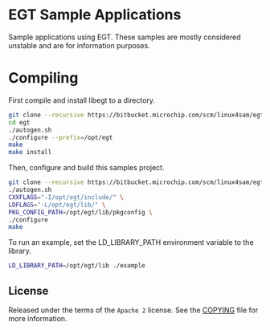 # EGT Sample Applications

Sample applications using EGT.  These samples are mostly considered unstable and
are for information purposes.

# Compiling

First compile and install libegt to a directory.

```sh
git clone --recursive https://bitbucket.microchip.com/scm/linux4sam/egt.git
cd egt
./autogen.sh
./configure --prefix=/opt/egt
make
make install
```

Then, configure and build this samples project.

```sh
git clone --recursive https://bitbucket.microchip.com/scm/linux4sam/egt-samples.git
./autogen.sh
CXXFLAGS="-I/opt/egt/include/" \
LDFLAGS="-L/opt/egt/lib/" \
PKG_CONFIG_PATH=/opt/egt/lib/pkgconfig \
./configure
make
```

To run an example, set the LD_LIBRARY_PATH environment variable to the library.

```sh
LD_LIBRARY_PATH=/opt/egt/lib ./example
```

## License

Released under the terms of the `Apache 2` license. See the [COPYING](COPYING)
file for more information.
